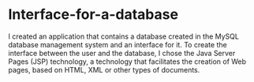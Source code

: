 # Interface-for-a-database
I created an application that contains a database created in the MySQL database management system and an interface for it. To create the interface between the user and the database, I chose the Java Server Pages (JSP) technology, a technology that facilitates the creation of Web pages, based on HTML, XML or other types of documents.
